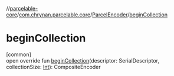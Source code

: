 //[parcelable-core](../../../index.md)/[com.chrynan.parcelable.core](../index.md)/[ParcelEncoder](index.md)/[beginCollection](begin-collection.md)

# beginCollection

[common]\
open override fun [beginCollection](begin-collection.md)(descriptor: SerialDescriptor, collectionSize: [Int](https://kotlinlang.org/api/latest/jvm/stdlib/kotlin/-int/index.html)): CompositeEncoder

